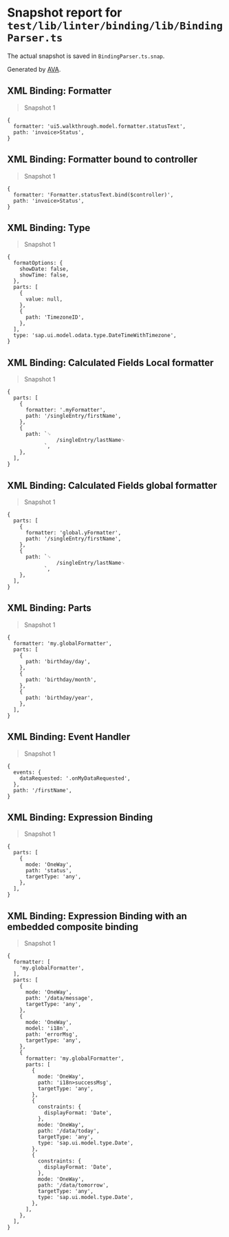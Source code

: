 # Snapshot report for `test/lib/linter/binding/lib/BindingParser.ts`

The actual snapshot is saved in `BindingParser.ts.snap`.

Generated by [AVA](https://avajs.dev).

## XML Binding: Formatter

> Snapshot 1

    {
      formatter: 'ui5.walkthrough.model.formatter.statusText',
      path: 'invoice>Status',
    }

## XML Binding: Formatter bound to controller

> Snapshot 1

    {
      formatter: 'Formatter.statusText.bind($controller)',
      path: 'invoice>Status',
    }

## XML Binding: Type

> Snapshot 1

    {
      formatOptions: {
        showDate: false,
        showTime: false,
      },
      parts: [
        {
          value: null,
        },
        {
          path: 'TimezoneID',
        },
      ],
      type: 'sap.ui.model.odata.type.DateTimeWithTimezone',
    }

## XML Binding: Calculated Fields Local formatter

> Snapshot 1

    {
      parts: [
        {
          formatter: '.myFormatter',
          path: '/singleEntry/firstName',
        },
        {
          path: `␊
          			/singleEntry/lastName␊
          		`,
        },
      ],
    }

## XML Binding: Calculated Fields global formatter

> Snapshot 1

    {
      parts: [
        {
          formatter: 'global.yFormatter',
          path: '/singleEntry/firstName',
        },
        {
          path: `␊
          			/singleEntry/lastName␊
          		`,
        },
      ],
    }

## XML Binding: Parts

> Snapshot 1

    {
      formatter: 'my.globalFormatter',
      parts: [
        {
          path: 'birthday/day',
        },
        {
          path: 'birthday/month',
        },
        {
          path: 'birthday/year',
        },
      ],
    }

## XML Binding: Event Handler

> Snapshot 1

    {
      events: {
        dataRequested: '.onMyDataRequested',
      },
      path: '/firstName',
    }

## XML Binding: Expression Binding

> Snapshot 1

    {
      parts: [
        {
          mode: 'OneWay',
          path: 'status',
          targetType: 'any',
        },
      ],
    }

## XML Binding: Expression Binding with an embedded composite binding

> Snapshot 1

    {
      formatter: [
        'my.globalFormatter',
      ],
      parts: [
        {
          mode: 'OneWay',
          path: '/data/message',
          targetType: 'any',
        },
        {
          mode: 'OneWay',
          model: 'i18n',
          path: 'errorMsg',
          targetType: 'any',
        },
        {
          formatter: 'my.globalFormatter',
          parts: [
            {
              mode: 'OneWay',
              path: 'i18n>successMsg',
              targetType: 'any',
            },
            {
              constraints: {
                displayFormat: 'Date',
              },
              mode: 'OneWay',
              path: '/data/today',
              targetType: 'any',
              type: 'sap.ui.model.type.Date',
            },
            {
              constraints: {
                displayFormat: 'Date',
              },
              mode: 'OneWay',
              path: '/data/tomorrow',
              targetType: 'any',
              type: 'sap.ui.model.type.Date',
            },
          ],
        },
      ],
    }
